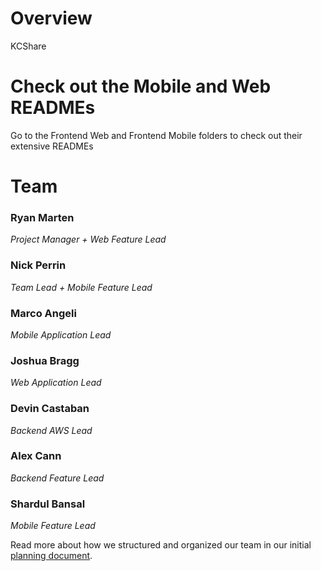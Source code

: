 # Overview
KCShare

# Check out the Mobile and Web READMEs
Go to the Frontend Web and Frontend Mobile folders to check out their extensive READMEs

# Team
### Ryan Marten
_Project Manager + Web Feature Lead_

### Nick Perrin
_Team Lead + Mobile Feature Lead_

### Marco Angeli 
_Mobile Application Lead_

### Joshua Bragg
_Web Application Lead_

### Devin Castaban
_Backend AWS Lead_

### Alex Cann
_Backend Feature Lead_

### Shardul Bansal
_Mobile Feature Lead_

Read more about how we structured and organized our team in our initial [planning document](deliverables/deliverable-1/planning.md).
